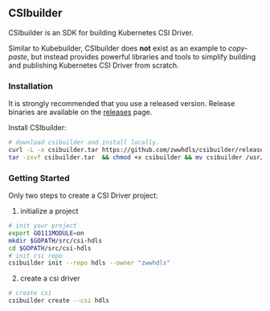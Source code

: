 ## CSIbuilder

CSIbuilder is an SDK for building Kubernetes CSI Driver.

Similar to Kubebuilder, CSIbuilder does **not** exist as an example to *copy-paste*, but instead provides powerful
libraries and tools to simplify building and publishing Kubernetes CSI Driver from scratch.

### Installation

It is strongly recommended that you use a released version. Release binaries are available on
the [releases](https://github.com/zwwhdls/csibuilder/releases) page.

Install CSIbuilder:

```bash
# download csibuilder and install locally.
curl -L -o csibuilder.tar https://github.com/zwwhdls/csibuilder/releases/download/v0.1.0/csibuilder-darwin-amd64.tar
tar -zxvf csibuilder.tar  && chmod +x csibuilder && mv csibuilder /usr/local/bin/
```

### Getting Started

Only two steps to create a CSI Driver project:

1. initialize a project

 ```bash
 # init your project
 export GO111MODULE=on
 mkdir $GOPATH/src/csi-hdls
 cd $GOPATH/src/csi-hdls
 # init csi repo
 csibuilder init --repo hdls --owner "zwwhdls"
 ```

2. create a csi driver

 ```bash
 # create csi
 csibuilder create --csi hdls
 ```

